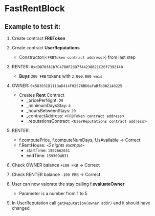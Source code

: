 # FastRentBlock

## Example to test it: 
1. Create contract **FRBToken**

2. Create contract **UserReputations**
   - Constructor(<`FRBToken contract address`>) from last step

3. RENTER: `0xdD870fA1b7C4700F2BD7f44238821C26f7392148`
	- **Buys** `200 FRB` tokens with `2.000.000 weis`

4. OWNER: `0x583031D1113aD414F02576BD6afaBfb302140225`
	- Creates **Rent** Contract 
  		- _pricePerNight: `20`
    	- _minimumDaysStay: `4`
  		- _hoursBetweenStays: `20`
  		- _contractAddress: <`FRBToken contract address`>
  		- _reputationsContract: <`UserReputations contract address`>

5. RENTER:
	- f.computePrice, f.computeNumDays, f.isAvailable -> Correct
	- f.RentHouse: -*5 nights example*-
		- startTime:	`1592662031`
		- endTime:		`1593094031`
6. Check OWNER balance `+100 FRB` -> Correct
7. Check RENTER balance `-100 FRB` ->  Correct
8. User can now valorate the stay calling f.**evaluateOwner**
	- Parameter is a number from 1 to 5
9. In UserReputation call `getReputation(owner addr)` and it should have changed
